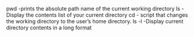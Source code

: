 pwd -prints the absolute path name of the current working directory
ls -Display the contents list of your current directory
cd - script that changes the working directory to the user’s home directory.
ls -l -Display current directory contents in a long format

